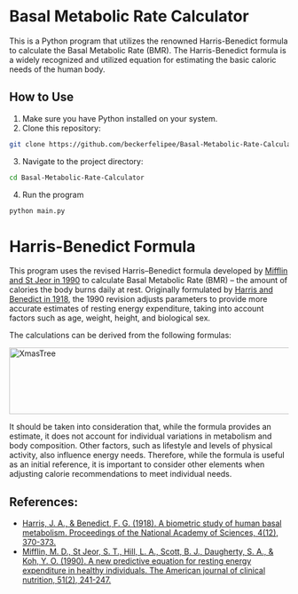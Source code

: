 # Basal Metabolic Rate Calculator
This is a Python program that utilizes the renowned Harris-Benedict formula to calculate the Basal Metabolic Rate (BMR). The Harris-Benedict formula is a widely recognized and utilized equation for estimating the basic caloric needs of the human body.

## How to Use

1. Make sure you have Python installed on your system.
2. Clone this repository:

 ```bash
 git clone https://github.com/beckerfelipee/Basal-Metabolic-Rate-Calculator.git
 ```

3. Navigate to the project directory:

 ```bash
cd Basal-Metabolic-Rate-Calculator
 ```

4. Run the program

```bash
python main.py
 ```
# Harris-Benedict Formula
This program uses the revised Harris–Benedict formula developed by [Mifflin and St Jeor in 1990](https://www.sciencedirect.com/science/article/abs/pii/S0002916523166986?via%3Dihub) to calculate Basal Metabolic Rate (BMR) – the amount of calories the body burns daily at rest. Originally formulated by [Harris and Benedict in 1918](https://www.pnas.org/doi/abs/10.1073/pnas.4.12.370), the 1990 revision adjusts parameters to provide more accurate estimates of resting energy expenditure, taking into account factors such as age, weight, height, and biological sex.

The calculations can be derived from the following formulas:

<img alt="XmasTree" height="120" width="800" src="https://cdn.discordapp.com/attachments/896421524200914954/1190685336192430090/image.png?ex=65a2b322&is=65903e22&hm=1cfd2b97521129912995005935431718df24dccf07c2640e6b0df6de6890f070&">

It should be taken into consideration that, while the formula provides an estimate, it does not account for individual variations in metabolism and body composition. Other factors, such as lifestyle and levels of physical activity, also influence energy needs. Therefore, while the formula is useful as an initial reference, it is important to consider other elements when adjusting calorie recommendations to meet individual needs.

## References: 
* [Harris, J. A., & Benedict, F. G. (1918). A biometric study of human basal metabolism. Proceedings of the National Academy of Sciences, 4(12), 370-373.](https://www.pnas.org/doi/abs/10.1073/pnas.4.12.370)
* [Mifflin, M. D., St Jeor, S. T., Hill, L. A., Scott, B. J., Daugherty, S. A., & Koh, Y. O. (1990). A new predictive equation for resting energy expenditure in healthy individuals. The American journal of clinical nutrition, 51(2), 241-247.](https://www.sciencedirect.com/science/article/abs/pii/S0002916523166986?via%3Dihub)
